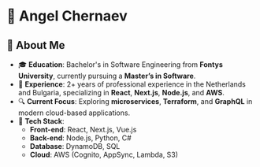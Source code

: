 # 👋 Angel Chernaev
## 🚀 About Me  

- 🎓 **Education**: Bachelor's in Software Engineering from **Fontys University**, currently pursuing a **Master’s in Software**.
- 💼 **Experience**: 2+ years of professional experience in the Netherlands and Bulgaria, specializing in **React**, **Next.js**, **Node.js**, and **AWS**.  
- 🔍 **Current Focus**: Exploring **microservices**, **Terraform**, and **GraphQL** in modern cloud-based applications.  
- 🔧 **Tech Stack**:  
  - **Front-end**: React, Next.js, Vue.js  
  - **Back-end**: Node.js, Python, C#  
  - **Database**: DynamoDB, SQL  
  - **Cloud**: AWS (Cognito, AppSync, Lambda, S3)  
